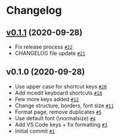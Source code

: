 # Changelog

## [v0.1.1](https://github.com/ruzickap/cheatsheet-macos/compare/v0.1.0...v0.1.1) (2020-09-28)

- Fix release process [`#22`](https://github.com/ruzickap/cheatsheet-macos/pull/22)
- CHANGELOG file update [`#21`](https://github.com/ruzickap/cheatsheet-macos/pull/21)

## v0.1.0 (2020-09-28)

- Use upper case for shortcut keys [`#20`](https://github.com/ruzickap/cheatsheet-macos/pull/20)
- Add mcedit keyboard shortcuts [`#18`](https://github.com/ruzickap/cheatsheet-macos/pull/18)
- Few more keys added [`#12`](https://github.com/ruzickap/cheatsheet-macos/pull/12)
- Change structure, borders, font size [`#11`](https://github.com/ruzickap/cheatsheet-macos/pull/11)
- Format page, remove duplicates [`#5`](https://github.com/ruzickap/cheatsheet-macos/pull/5)
- Use default font (\normalsize) [`#4`](https://github.com/ruzickap/cheatsheet-macos/pull/4)
- Add VS Code keys + fix formatting [`#3`](https://github.com/ruzickap/cheatsheet-macos/pull/3)
- Initial commit [`#1`](https://github.com/ruzickap/cheatsheet-macos/pull/1)
